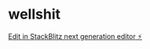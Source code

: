 # wellshit

[Edit in StackBlitz next generation editor ⚡️](https://stackblitz.com/~/github.com/diarboy/wellshit)